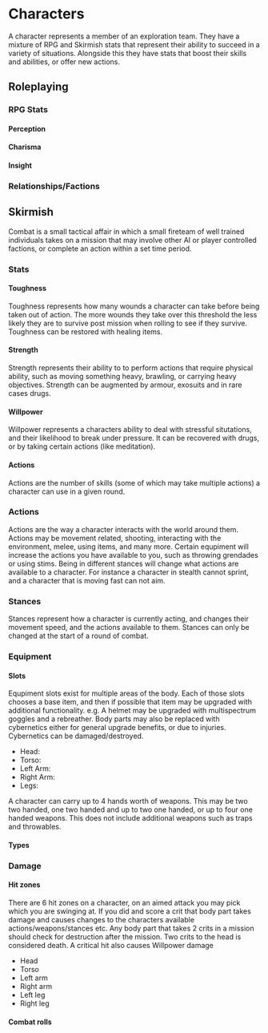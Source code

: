 # Characters

A character represents a member of an exploration team. They have a mixture of RPG and Skirmish stats that represent their ability to succeed in a variety of situations. Alongside this they have stats that boost their skills and abilities, or offer new actions.

## Roleplaying

### RPG Stats

#### Perception

#### Charisma

#### Insight

### Relationships/Factions

## Skirmish

Combat is a small tactical affair in which a small fireteam of well trained individuals takes on a mission that may involve other AI or player controlled factions, or complete an action within a set time period.

### Stats 

#### Toughness

Toughness represents how many wounds a character can take before being taken out of action. The more wounds they take over this threshold the less likely they are to survive post mission when rolling to see if they survive. Toughness can be restored with healing items. 

#### Strength

Strength represents their ability to to perform actions that require physical ability, such as moving something heavy, brawling, or carrying heavy objectives. Strength can be augmented by armour, exosuits and in rare cases drugs.

#### Willpower

Willpower represents a characters ability to deal with stressful situtations, and their likelihood to break under pressure. It can be recovered with drugs, or by taking certain actions (like meditation).

#### Actions

Actions are the number of skills (some of which may take multiple actions) a character can use in a given round.

### Actions

Actions are the way a character interacts with the world around them. Actions may be movement related, shooting, interacting with the environment, melee, using items, and many more. Certain equpiment will increase the actions you have available to you, such as throwing grendades or using stims. Being in different stances will change what actions are available to a character. For instance a character in stealth cannot sprint, and a character that is moving fast can not aim.

### Stances

Stances represent how a character is currently acting, and changes their movement speed, and the actions available to them. Stances can only be changed at the start of a round of combat. 

### Equipment

#### Slots

Equpiment slots exist for multiple areas of the body. Each of those slots chooses a base item, and then if possible that item may be upgraded with additional functionality. e.g. A helmet may be upgraded with multispectrum goggles and a rebreather. Body parts may also be replaced with cybernetics either for general upgrade benefits, or due to injuries. Cybernetics can be damaged/destroyed.  

- Head: 
- Torso:
- Left Arm:
- Right Arm:
- Legs:

A character can carry up to 4 hands worth of weapons. This may be two two handed, one two handed and up to two one handed, or up to four one handed weapons. This does not include additional weapons such as traps and throwables. 

#### Types

### Damage



#### Hit zones

There are 6 hit zones on a character, on an aimed attack you may pick which you are swinging at. If you did and score a crit that body part takes damage and causes changes to the characters available actions/weapons/stances etc. Any body part that takes 2 crits in a mission should check for destruction after the mission. Two crits to the head is considered death. A critical hit also causes Willpower damage 

- Head
- Torso
- Left arm
- Right arm
- Left leg
- Right leg

#### Combat rolls


